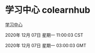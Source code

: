 # 学习中心 colearnhub
[学习中心](http://59.174.27.166:56308/colearnhub/)

2020年 12月 07日 星期一 11:00:03 CST

2020年 12月 07日 星期一 03:00:03 GMT
